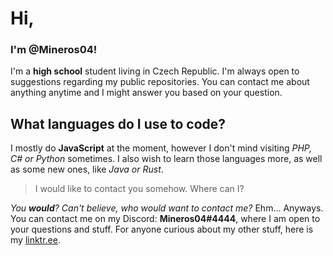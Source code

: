 # Hi,
### I'm @Mineros04!

I'm a __high school__ student living in Czech Republic. I'm always open to suggestions regarding my public repositories.
You can contact me about anything anytime and I might answer you based on your question.

## What languages do I use to code?
I mostly do __JavaScript__ at the moment, however I don't mind visiting _PHP, C# or Python_ sometimes. I also wish to learn
those languages more, as well as some new ones, like _Java or Rust_.

> I would like to contact you somehow. Where can I?

_You __would__? Can't believe, who would want to contact me?_
Ehm... Anyways. You can contact me on my Discord: __Mineros04#4444__, where I am open to your questions and stuff.
For anyone curious about my other stuff, here is my [linktr.ee](https://linktr.ee/mineros04 "My linktr.ee").
